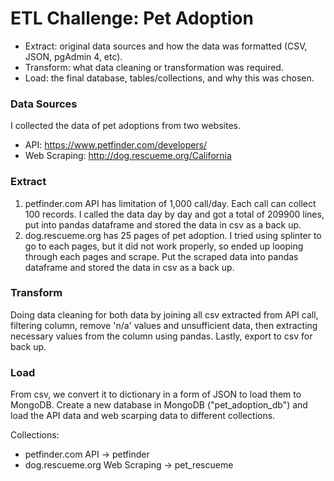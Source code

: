 # ETL Challenge: Pet Adoption

- Extract: original data sources and how the data was formatted (CSV, JSON, pgAdmin 4, etc).
- Transform: what data cleaning or transformation was required.
- Load: the final database, tables/collections, and why this was chosen.

### Data Sources

I collected the data of pet adoptions from two websites.

- API: https://www.petfinder.com/developers/
- Web Scraping: http://dog.rescueme.org/California

### Extract

1. petfinder.com API has limitation of 1,000 call/day. Each call can collect 100 records. I called the data day by day and got a total of 209900 lines, put into pandas dataframe and stored the data in csv as a back up.
2. dog.rescueme.org has 25 pages of pet adoption. I tried using splinter to go to each pages, but it did not work properly, so ended up looping through each pages and scrape. Put the scraped data into pandas dataframe and stored the data in csv as a back up.

### Transform

Doing data cleaning for both data by joining all csv extracted from API call, filtering column, remove 'n/a' values and unsufficient data, then extracting necessary values from the column using pandas. Lastly, export to csv for back up.

### Load

From csv, we convert it to dictionary in a form of JSON to load them to MongoDB.
Create a new database in MongoDB ("pet_adoption_db") and load the API data and web scarping data to different collections.

Collections:
- petfinder.com API -> petfinder
- dog.rescueme.org Web Scraping -> pet_rescueme

